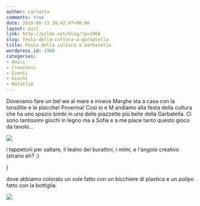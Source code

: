 ```yaml
---
author: carlotta
comments: true
date: 2010-06-13 20:42:47+00:00
layout: post
link: http://pilde.net/blog/?p=1968
slug: festa-della-cultura-a-garbatella
title: Festa della cultura a Garbatella
wordpress_id: 1968
categories:
- Amici
- Creazioni
- Eventi
- Giochi
- Malattie
---
```


Dovevamo fare un bel we al mare e invece Marghe sta a casa con la tonsillite e le placche! Poverina! Così io e M andiamo alla festa della cultura che ha uno spazio bimbi in una delle piazzette più belle della Garbatella. Ci sono tantissimi giochi in legno ma a Sofia e a me piace tanto questo gioco da tavolo...

![]({{baseurl}}/uploads/2010/06/tavolo.jpg)




i tappetoni per saltare, il teatro dei burattini, i mimi, e l'angolo creativo (strano eh? :)


 )


 dove abbiamo colorato un sole fatto con un bicchiere di plastica e un polipo fatto con la bottiglia.

![]({{baseurl}}/uploads/2010/06/coloriamo.jpg)



